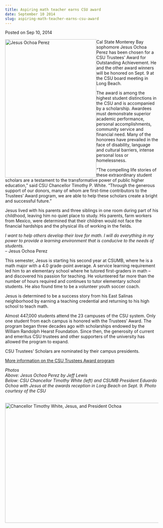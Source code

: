 ```yaml
---
title: Aspiring math teacher earns CSU award
date: September 10 2014
slug: aspiring-math-teacher-earns-csu-award
---
```





<span class="date">Posted on Sep 10, 2014    </span>
<p><img alt="Jesus Ochoa Perez" src="http://news.csumb.edu/sites/default/files/65/attachments/news/images/jesus_psedit.jpg" style="float:left; width:300px; height:453px">Cal State Monterey
Bay sophomore Jesus Ochoa Perez has been chosen for a CSU Trustees&apos;
Award for Outstanding Achievement. He and the other award winners
will be honored on Sept. 9 at the CSU board meeting in Long
Beach.</img></p>
<p>The award is among the highest student distinctions in the CSU
and is accompanied by a scholarship. Awardees must demonstrate
superior academic performance, personal accomplishments, community
service and financial need. Many of the honorees have prevailed in
the face of disability, language and cultural barriers, intense
personal loss or homelessness.</p>
<p>&#x201C;The compelling life stories of these extraordinary student
scholars are a testament to the transformative power of public
higher education,&#x201D; said CSU Chancellor Timothy P. White. &#x201C;Through
the generous support of our donors, many of whom are first-time
contributors to the Trustees&#x2019; Award program, we are able to help
these scholars create a bright and successful future.&#x201D;</p>
<p>Jesus lived with his parents and three siblings in one room
during part of his childhood, leaving him no quiet place to study.
His parents, farm workers from Mexico, were determined that their
children would not face the financial hardships and the physical
ills of working in the fields.</p>
<p class="pullquote"><em>I want to help others develop their love
for math. I will do everything in my power to provide a learning
environment that is conducive to the needs of students.</em><br>
&#x2013; Jesus Ochoa Perez</br></p>
<p>This semester, Jesus is starting his second year at CSUMB, where
he is a math major with a 4.0 grade-point average. A service
learning requirement led him to an elementary school where he
tutored first-graders in math &#x2013; and discovered his passion for
teaching. He volunteered far more than the number of hours required
and continues to tutor elementary school students. He also found
time to be a volunteer youth soccer coach.</p>
<p>Jesus is determined to be a success story from his East Salinas
neighborhood by earning a teaching credential and returning to his
high school to teach math.</p>
<p>Almost 447,000 students attend the 23 campuses of the CSU
system. Only one student from each campus is honored with the
Trustees&#x2019; Award. The program began three decades ago with
scholarships endowed by the William Randolph Hearst Foundation.
Since then, the generosity of current and emeritus CSU trustees and
other supporters of the university has allowed the program to
expand.</p>
<p>CSU Trustees&#x2019; Scholars are nominated by their campus
presidents.</p>
<p><a href="http://www.calstate.edu/foundation/trusteesawards" rel="nofollow">More information on the CSU Trustees Award
program</a></p>
<p><em>Photos<br>
Above: Jesus Ochoa Perez by Jeff Lewis<br>
Below: CSU Chancellor Timothy White (left) and CSUMB President
Eduardo Ochoa with Jesus at the awards reception in Long Beach on
Sept. 9. Photo courtesy of the CSU</br></br></em></p>
<p><img alt="Chancellor Timothy White, Jesus, and President Ochoa" src="http://news.csumb.edu/sites/default/files/65/attachments/news/images/jesus_with_chancellor_white.jpg" style="float:left; width:550px; height:393px"/></p>






